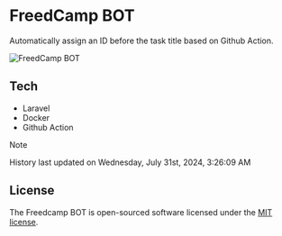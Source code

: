 # FreedCamp BOT

Automatically assign an ID before the task title based on Github Action.

![FreedCamp BOT](https://repository-images.githubusercontent.com/737932867/7d34798b-2680-471c-b089-a78a718d3d6a)

## Tech

- Laravel
- Docker
- Github Action

> [!NOTE]  
> History last updated on Wednesday, July 31st, 2024, 3:26:09 AM

## License

The Freedcamp BOT is open-sourced software licensed under the [MIT license](https://opensource.org/licenses/MIT).
